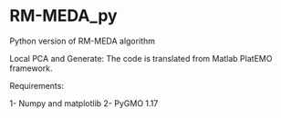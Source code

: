 # RM-MEDA_py
Python version of RM-MEDA algorithm

Local PCA and Generate: The code is translated from Matlab PlatEMO framework.


Requirements:

1- Numpy and matplotlib
2- PyGMO 1.17
